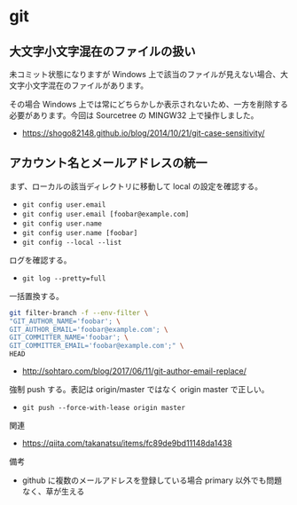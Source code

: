 # git

## 大文字小文字混在のファイルの扱い

未コミット状態になりますが Windows 上で該当のファイルが見えない場合、大文字小文字混在のファイルがあります。

その場合 Windows 上では常にどちらかしか表示されないため、一方を削除する必要があります。今回は Sourcetree の MINGW32 上で操作しました。

- <https://shogo82148.github.io/blog/2014/10/21/git-case-sensitivity/>

## アカウント名とメールアドレスの統一

まず、ローカルの該当ディレクトリに移動して local の設定を確認する。

- `git config user.email`
- `git config user.email [foobar@example.com]`
- `git config user.name`
- `git config user.name [foobar]`
- `git config --local --list`

ログを確認する。

- `git log --pretty=full`

一括置換する。

```bash
git filter-branch -f --env-filter \
"GIT_AUTHOR_NAME='foobar'; \
GIT_AUTHOR_EMAIL='foobar@example.com'; \
GIT_COMMITTER_NAME='foobar'; \
GIT_COMMITTER_EMAIL='foobar@example.com';" \
HEAD
```

- <http://sohtaro.com/blog/2017/06/11/git-author-email-replace/>

強制 push する。表記は origin/master ではなく origin master で正しい。

- `git push --force-with-lease origin master`

関連

- <https://qiita.com/takanatsu/items/fc89de9bd11148da1438>

備考

- github に複数のメールアドレスを登録している場合 primary 以外でも問題なく、草が生える
